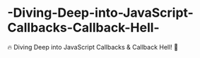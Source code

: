 # -Diving-Deep-into-JavaScript-Callbacks-Callback-Hell-
🔥 Diving Deep into JavaScript Callbacks &amp; Callback Hell! 🎯

